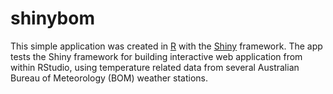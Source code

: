 shinybom
========

This simple application was created in [R](href="http://www.r-project.org) with the
[Shiny](http://www.rstudio.com/shiny) framework. The app tests the Shiny framework for building interactive 
web application from within RStudio, using temperature related data from several Australian Bureau of Meteorology (BOM) 
weather stations.
